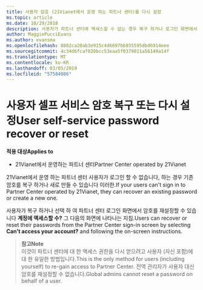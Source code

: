 ```yaml
---
title: 사용자 암호 (21Vianet에서 운영 하는 파트너 센터)를 다시 설정
ms.topic: article
ms.date: 10/29/2018
description: 사용자가 파트너 센터에 액세스할 수 없는 경우 복구 하거나 로그인 화면에서 암호를 재설정할 수 있습니다.
author: MaggiePucciEvans
ms.author: evansma
ms.openlocfilehash: 8802ca20ab3e915c4d6697bb935595dbd6914eee
ms.sourcegitcommit: 4c34d6fcaf020bcc53eaa5f0379011a56149a14f
ms.translationtype: MT
ms.contentlocale: ko-KR
ms.lasthandoff: 03/05/2019
ms.locfileid: "57584086"
---
```

# <a name="user-self-service-password-recover-or-reset"></a><span data-ttu-id="96ba7-103">사용자 셀프 서비스 암호 복구 또는 다시 설정</span><span class="sxs-lookup"><span data-stu-id="96ba7-103">User self-service password recover or reset</span></span>

<span data-ttu-id="96ba7-104">**적용 대상**</span><span class="sxs-lookup"><span data-stu-id="96ba7-104">**Applies to**</span></span>

-   <span data-ttu-id="96ba7-105">21Vianet에서 운영하는 파트너 센터</span><span class="sxs-lookup"><span data-stu-id="96ba7-105">Partner Center operated by 21Vianet</span></span>


<span data-ttu-id="96ba7-106">21Vianet에서 운영 하는 파트너 센터 사용자가 로그인 할 수 없습니다, 하는 경우 기존 암호를 복구 하거나 새로 만들 수 있습니다 이러한.</span><span class="sxs-lookup"><span data-stu-id="96ba7-106">If your users can't sign in to Partner Center operated by 21Vianet, they can recover an existing password or create a new one.</span></span> 

<span data-ttu-id="96ba7-107">사용자가 복구 하거나 선택 하 여 파트너 센터 로그인 화면에서 암호를 재설정할 수 있습니다 **계정에 액세스할 수?** 그 다음의 화면에 나타나는 지침.</span><span class="sxs-lookup"><span data-stu-id="96ba7-107">Users can recover or reset their passwords from the Partner Center sign-in screen by selecting **Can't access your account?** and following the on-screen instructions.</span></span> 

><span data-ttu-id="96ba7-108">**참고**</span><span class="sxs-lookup"><span data-stu-id="96ba7-108">**Note**</span></span><br><span data-ttu-id="96ba7-109">이것이 파트너 센터에 대 한 액세스 권한을 다시 얻으려고 사용자 (자신 포함)에 대 한 유일한 방법입니다.</span><span class="sxs-lookup"><span data-stu-id="96ba7-109">This is the only method for users (including yourself) to re-gain access to Partner Center.</span></span> <span data-ttu-id="96ba7-110">전역 관리자가 사용자 대신 암호를 재설정할 수 없습니다.</span><span class="sxs-lookup"><span data-stu-id="96ba7-110">Global admins cannot reset a password on behalf of a user.</span></span>



 




